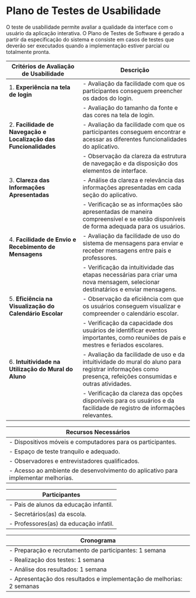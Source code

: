 # Plano de Testes de Usabilidade

O teste de usabilidade permite avaliar a qualidade da interface com o usuário da aplicação interativa. O Plano de Testes de Software é gerado a partir da especificação do sistema e consiste em casos de testes que deverão ser executados quando a implementação estiver parcial ou totalmente pronta.


| Critérios de Avaliação de Usabilidade | Descrição  |
|---------------|---------------|
| 1. **Experiência na tela de login**| - Avaliação da facilidade com que os participantes conseguem preencher os dados do login.  |
|                                    | - Avaliação do tamanho da fonte e das cores na tela de login.                               |
| 2. **Facilidade de Navegação e Localização das Funcionalidades**     | - Avaliação da facilidade com que os participantes conseguem encontrar e acessar as diferentes funcionalidades do aplicativo.   |
|                                                                      | - Observação da clareza da estrutura de navegação e da disposição dos elementos de interface.                                   |
| 3. **Clareza das Informações Apresentadas**                          | - Análise da clareza e relevância das informações apresentadas em cada seção do aplicativo.                                     |
|                                                                      | - Verificação se as informações são apresentadas de maneira compreensível e se estão disponíveis de forma adequada para os usuários.                                                              |
| 4. **Facilidade de Envio e Recebimento de Mensagens**                | - Avaliação da facilidade de uso do sistema de mensagens para enviar e receber mensagens entre pais e professores.               |
|                                                                      | - Verificação da intuitividade das etapas necessárias para criar uma nova mensagem, selecionar destinatários e enviar mensagens. |
| 5. **Eficiência na Visualização do Calendário Escolar**              | - Observação da eficiência com que os usuários conseguem visualizar e compreender o calendário escolar.                          |
|                                                                      | - Verificação da capacidade dos usuários de identificar eventos importantes, como reuniões de pais e mestres e feriados escolares.|
| 6. **Intuitividade na Utilização do Mural do Aluno**                 | - Avaliação da facilidade de uso e da intuitividade do mural do aluno para registrar informações como presença, refeições consumidas e outras atividades.                     |
|                                                                      | - Verificação da clareza das opções disponíveis para os usuários e da facilidade de registro de informações relevantes.          |


| Recursos Necessários                                                         |                                                                                                                            
|------------------------------------------------------------------------------|
| - Dispositivos móveis e computadores para os participantes.                 | 
|- Espaço de teste tranquilo e adequado.|
|- Observadores e entrevistadores qualificados.| 
|- Acesso ao ambiente de desenvolvimento do aplicativo para implementar melhorias. |

| Participantes                                                                |                                                                                                                            
|------------------------------------------------------------------------------|
| - Pais de alunos da educação infantil.                                     | 
|- Secretários(as) da escola. 
|- Professores(as) da educação infatil.      |           

| Cronograma                                                                   |                                                                    
|------------------------------------------------------------------------------|
| - Preparação e recrutamento de participantes: 1 semana                      | 
|- Realização dos testes: 1 semana |
|- Análise dos resultados: 1 semana |
|- Apresentação dos resultados e implementação de melhorias: 2 semanas                       |

